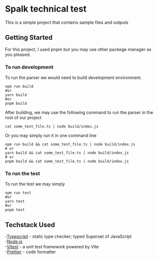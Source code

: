 # Spalk technical test

This is a simple project that contains sample files and outputs

## Getting Started
For this project, I used pnpm but you may use other packege manager as you pleased.

### To run development
To run the parser we would need to build development environment.  

```
npm run build
#or
yarn build
#or
pnpm build

```

After building, we may use the following command to run the parser in the root of our project

```
cat some_test_file.ts | node build/index.js
```

Or you may simply run it in one command line 

```
npm run build && cat some_test_file.ts | node build/index.js
# or
yarn build && cat some_test_file.ts | node build/index.js
# or 
pnpm build && cat some_test_file.ts | node build/index.js

```

### To run the test

To run the test we may simply 

```
npm run test
#or
yarn test
#or
pnpm test

```
## Techstack Used 
-[Typescript](https://www.typescriptlang.org/docs/) - static type checker; typed Superset of JavaScript <br /> -[Node.js](https://nodejs.org/en/docs) <br />
-[Vitest](https://vitest.dev/guide/) - a unit test framework powered by Vite <br />
-[Prettier](https://prettier.io/docs/en/) - code formatter